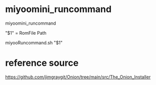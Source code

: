 # miyoomini_runcommand
miyoomini_runcommand


"$1" = RomFile Path

miyooRuncommand.sh "$1"





# reference source
https://github.com/jimgraygit/Onion/tree/main/src/The_Onion_Installer
